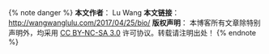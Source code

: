 {% note danger %} 
**本文作者**： Lu Wang
**本文链接**： http://wangwanglulu.com/2017/04/25/bio/
**版权声明**： 本博客所有文章除特别声明外，均采用 [CC BY-NC-SA 3.0](https://creativecommons.org/licenses/by-nc-sa/3.0/) 许可协议。转载请注明出处！
{% endnote %}